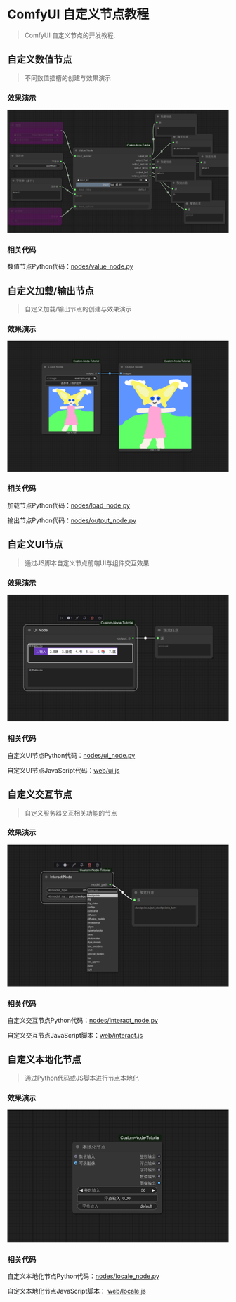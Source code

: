 # ComfyUI 自定义节点教程
> ComfyUI 自定义节点的开发教程.

## 自定义数值节点

> 不同数值插槽的创建与效果演示

### 效果演示

![演示效果](images/value_node_example.png)

### 相关代码

数值节点Python代码：[nodes/value_node.py](nodes/value_node.py)

## 自定义加载/输出节点

> 自定义加载/输出节点的创建与效果演示

### 效果演示

![演示效果](images/load_output_node_example.png)

### 相关代码

加载节点Python代码：[nodes/load_node.py](nodes/load_node.py)

输出节点Python代码：[nodes/output_node.py](nodes/output_node.py)

## 自定义UI节点 

> 通过JS脚本自定义节点前端UI与组件交互效果

### 效果演示

![ui_node_example.png](images/ui_node_example.png)

### 相关代码

自定义UI节点Python代码：[nodes/ui_node.py](nodes/ui_node.py)

自定义UI节点JavaScript代码：[web/ui.js](web/ui.js)

## 自定义交互节点 

> 自定义服务器交互相关功能的节点

### 效果演示

![interact_node_example.png](images/interact_node_example.png)

### 相关代码

自定义交互节点Python代码：[nodes/interact_node.py](nodes/interact_node.py)

自定义交互节点JavaScript脚本：[web/interact.js](web/interact.js)

## 自定义本地化节点 

> 通过Python代码或JS脚本进行节点本地化

### 效果演示

![locale_node_example.png](images/locale_node_example.png)

### 相关代码

自定义本地化节点Python代码：[nodes/locale_node.py](nodes/locale_node.py)

自定义本地化节点JavaScript脚本： [web/locale.js](web/locale.js)
